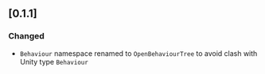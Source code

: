 ## [0.1.1]

### Changed
- `Behaviour` namespace renamed to `OpenBehaviourTree` to avoid clash with Unity type `Behaviour`
